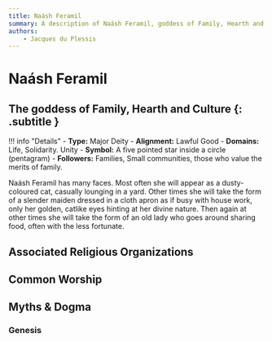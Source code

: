 ```yaml
---
title: Naásh Feramil
summary: A description of Naásh Feramil, goddess of Family, Hearth and Culture.
authors:
    - Jacques du Plessis
---
```

# Naásh Feramil
## The goddess of Family, Hearth and Culture {: .subtitle }

!!! info "Details"
    - **Type:** Major Deity
    - **Alignment:** Lawful Good
    - **Domains:** Life, Solidarity. Unity
    - **Symbol:** A five pointed star inside a circle (pentagram)
    - **Followers:** Families, Small communities, those who value the merits of family.

Naásh Feramil has many faces. Most often she will appear as a dusty-coloured cat, casually lounging in a yard.  Other times she will take the form of a slender maiden dressed in a cloth apron as if busy with house work, only her golden, catlike eyes hinting at her divine nature.  Then again at other times she will take the form of an old lady who goes around sharing food, often with the less fortunate.

## Associated Religious Organizations

## Common Worship

## Myths & Dogma
### Genesis